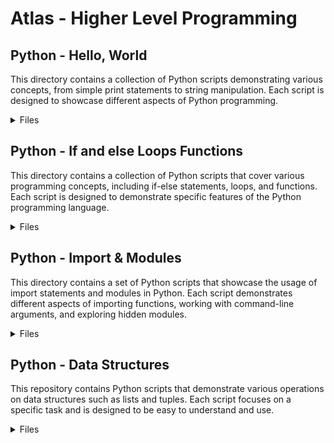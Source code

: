 # Atlas - Higher Level Programming
## Python - Hello, World

This directory contains a collection of Python scripts demonstrating various concepts, from simple print statements to string manipulation. Each script is designed to showcase different aspects of Python programming.
<details>
<summary> Files</summary>
<ul><li> 
2-print.py
This script uses the print function to display a message that emphasizes the universal and puzzle-like nature of programming.</li>
<li>3-print_number.py
Here, a variable number is assigned a value, and the print statement displays it as part of a string.</li>
<li>4-print_float.py
This script introduces floating-point numbers and uses formatted strings to display a specific number with two decimal places.</li>
<li>5-print_string.py
The script demonstrates string repetition and slicing, displaying the original string repeated three times and only its first nine characters.</li>
<li>6-concat.py
This script showcases string concatenation using the f-string format to create a welcome message. </li>
<li>7-edges.py
The script demonstrates string slicing to extract specific portions of a word, including the first three letters, last two letters, and excluding the first and last letters </li>
<li>8-concat_edges.py
This script involves string slicing to concatenate specific segments of a longer string.</li>
<li>9-easter_egg.py
This script imports and prints the Zen of Python, a set of guiding principles for writing computer programs.</li>
</details>
  
## Python - If and else Loops Functions

This directory contains a collection of Python scripts that cover various programming concepts, including if-else statements, loops, and functions. Each script is designed to demonstrate specific features of the Python programming language.
<details>
<summary> Files</summary>
<ul><li> 
0-positive_or_negative.py
This script generates a random number and determines whether it's positive, negative, or zero.</li>
<li>1-last_digit.py
This script determines and analyzes the last digit of a randomly generated number.</li>
<li>2-print_alphabet.py
This script prints the alphabet in lowercase.</li>
<li>3-print_alphabt.py
This script prints the alphabet excluding the letters 'e' and 'q'.</li>
<li>4-print_hexa.py
This script prints decimal numbers along with their hexadecimal equivalents.</li>
<li>5-print_comb2.py
This script prints combinations of two-digit numbers.</li>
<li>6-print_comb3.py
This script prints combinations of two-digit numbers without repetition.</li>
<li>7-islower.py
This script defines a function to check if a given character is lowercase.</li>
<li>8-uppercase.py
This script defines a function to convert lowercase characters in a string to uppercase.</li>
<li>9-print_last_digit.py
This script defines a function to print and return the last digit of a number.</li>
<li>10-add.py
This script defines a function to add two numbers.</li>
<li>11-pow.py
This script defines a function to calculate the power of one number raised to another.</li>
<li>12-fizzbuzz.py
This script defines a function to implement the classic FizzBuzz problem for numbers from 1 to 100.</li>
</details>
  
## Python - Import & Modules

This directory contains a set of Python scripts that showcase the usage of import statements and modules in Python. Each script demonstrates different aspects of importing functions, working with command-line arguments, and exploring hidden modules.

<details>
<summary> Files</summary>
<ul><li> 
0-add.py
This script imports the add function from the module add_0 and performs a simple addition.</li>
<li> 1-calculation.py
This script imports multiple functions (add, sub, mul, div) from the module calculator_1 and performs various calculations.</li>
<li> 2-args.py
This script demonstrates working with command-line arguments and displays information about the provided arguments.</li>
<li> 3-infinite_add.py
This script calculates the sum of an arbitrary number of command-line arguments.</li>
<li> 4-hidden_discovery.py
This script explores the names in the hidden module hidden_4 and prints those that do not start with double underscores.</li>
<li> 5-variable_load.py
This script imports the variable 'a' from the module variable_load_5 and prints its value. </li>
</details>
  
## Python - Data Structures

This repository contains Python scripts that demonstrate various operations on data structures such as lists and tuples. Each script focuses on a specific task and is designed to be easy to understand and use.

<details>
<summary> Files</summary>
<ul><li>
0-print_list_integer.py
Iterates through each element in the list and prints each integer using the `str.format()` method.</li>

<li>1-element_at.py
 Returns the element at a specific position in the list. Returns `None` if the index is negative or out of range.</li>

<li>2-replace_in_list.py
Replaces the element at a specific position in the list. Returns the original list if the index is negative or out of range.</li>

<li>3-print_reversed_list_integer.py
Prints all integers of a list in reverse order using the `str.format()` method.</li>

<li>4-new_in_list.py
Replaces an element in a list at a specific position without modifying the original list. Returns a copy of the original list if the index is negative or out of range.</li>

<li>5-no_c.py
Removes all characters 'c' and 'C' from a string.</li>

<li>6-print_matrix_integer.py
Prints a matrix of integers using the `str.format()` method.</li>

<li>7-add_tuple.py
Adds two tuples and returns a tuple with the sum of corresponding elements.</li>

<li>8-multiple_returns.py
Returns a tuple with the length of a string and its first character. Returns (0, None) if the string is empty.</li>

<li>9-max_integer.py
Finds the biggest integer in a list.</li>

<li>10-divisible_by_2.py
Finds all multiples of 2 in a list and returns a new list with `True` or `False`.</li>

<li>11-delete_at.py
Deletes the item at a specific position in a list.</li>

<li>12-switch.py
A script that swaps the values of two variables `a` and `b` and prints the result.</li>



